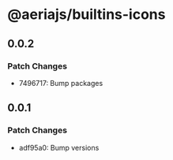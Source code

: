 # @aeriajs/builtins-icons

## 0.0.2

### Patch Changes

- 7496717: Bump packages

## 0.0.1

### Patch Changes

- adf95a0: Bump versions
